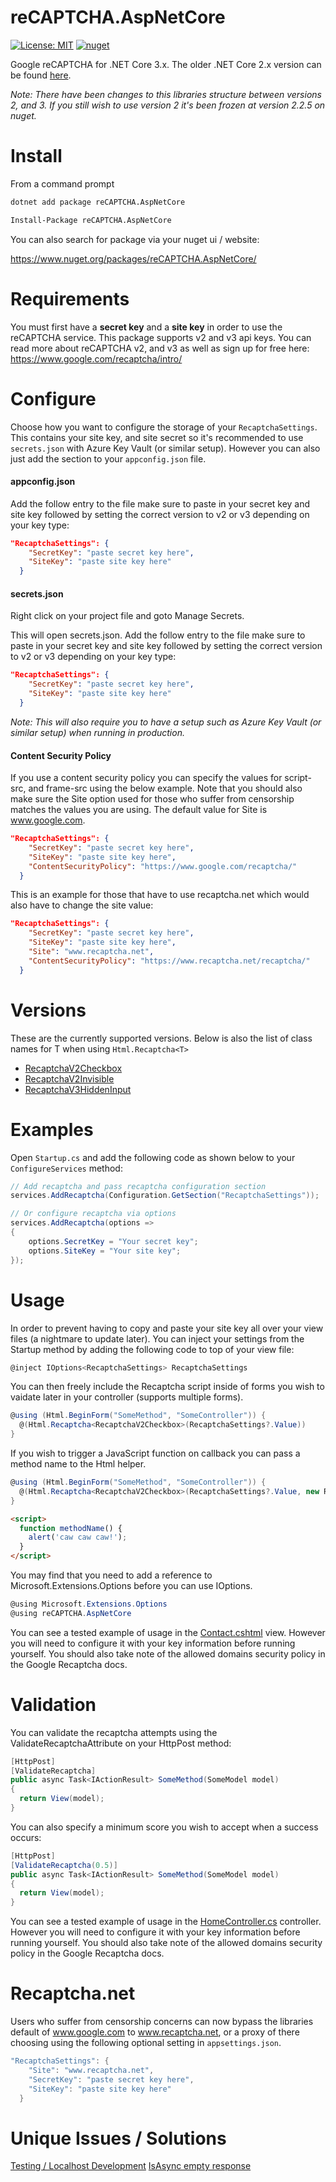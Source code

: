 # reCAPTCHA.AspNetCore
[![License: MIT](https://img.shields.io/badge/License-MIT-yellow.svg)](https://opensource.org/licenses/MIT) [![nuget](https://img.shields.io/nuget/v/reCAPTCHA.AspNetCore.svg)](https://www.nuget.org/packages/reCAPTCHA.AspNetCore/)

Google reCAPTCHA for .NET Core 3.x. The older .NET Core 2.x version can be found [here](https://github.com/TimothyMeadows/reCAPTCHA.AspNetCore/tree/2.x).

*Note: There have been changes to this libraries structure between versions 2, and 3. If you still wish to use version 2 it's been frozen at version 2.2.5 on nuget.*

# Install

From a command prompt
```bash
dotnet add package reCAPTCHA.AspNetCore
```

```bash
Install-Package reCAPTCHA.AspNetCore
```

You can also search for package via your nuget ui / website:

https://www.nuget.org/packages/reCAPTCHA.AspNetCore/

# Requirements
You must first have a **secret key** and a **site key** in order to use the reCAPTCHA service. This package supports v2 and v3 api keys. You can read more about reCAPTCHA v2, and v3 as well as sign up for free here: https://www.google.com/recaptcha/intro/

# Configure

Choose how you want to configure the storage of your ```RecaptchaSettings```. This contains your site key, and site secret so it's recommended to use ```secrets.json``` with Azure Key Vault (or similar setup). However you can also just add the section to your ```appconfig.json``` file.


#### appconfig.json

Add the follow entry to the file make sure to paste in your secret key and site key followed by setting the correct version to v2 or v3 depending on your key type:
```json
"RecaptchaSettings": {
    "SecretKey": "paste secret key here",
    "SiteKey": "paste site key here"
  } 
```

#### secrets.json
Right click on your project file and goto Manage Secrets.

This will open secrets.json. Add the follow entry to the file make sure to paste in your secret key and site key followed by setting the correct version to v2 or v3 depending on your key type:
```json
"RecaptchaSettings": {
    "SecretKey": "paste secret key here",
    "SiteKey": "paste site key here"
  } 
```

*Note: This will also require you to have a setup such as Azure Key Vault (or similar setup) when running in production.*

#### Content Security Policy

If you use a content security policy you can specify the values for script-src, and frame-src using the below example. Note that you should also make sure the Site option used for those who suffer from censorship matches the values you are using. The default value for Site is www.google.com.

```json
"RecaptchaSettings": {
    "SecretKey": "paste secret key here",
    "SiteKey": "paste site key here",
    "ContentSecurityPolicy": "https://www.google.com/recaptcha/"
  } 
```

This is an example for those that have to use recaptcha.net which would also have to change the site value:

```json
"RecaptchaSettings": {
    "SecretKey": "paste secret key here",
    "SiteKey": "paste site key here",
    "Site": "www.recaptcha.net",
    "ContentSecurityPolicy": "https://www.recaptcha.net/recaptcha/"
  } 
```

# Versions

These are the currently supported versions. Below is also the list of class names for T when using ```Html.Recaptcha<T>```

- [RecaptchaV2Checkbox](https://developers.google.com/recaptcha/docs/display)
- [RecaptchaV2Invisible](https://developers.google.com/recaptcha/docs/invisible)
- [RecaptchaV3HiddenInput](https://developers.google.com/recaptcha/docs/v3)

# Examples

Open `Startup.cs` and add the following code as shown below to your `ConfigureServices` method:

```csharp
// Add recaptcha and pass recaptcha configuration section
services.AddRecaptcha(Configuration.GetSection("RecaptchaSettings"));

// Or configure recaptcha via options
services.AddRecaptcha(options =>
{
    options.SecretKey = "Your secret key";
    options.SiteKey = "Your site key";
});
```

# Usage

In order to prevent having to copy and paste your site key all over your view files (a nightmare to update later). You can inject your settings from the Startup method by adding the following code to top of your view file:

```csharp
@inject IOptions<RecaptchaSettings> RecaptchaSettings
```

You can then freely include the Recaptcha script inside of forms you wish to vaidate later in your controller (supports multiple forms).
```csharp
@using (Html.BeginForm("SomeMethod", "SomeController")) {
  @(Html.Recaptcha<RecaptchaV2Checkbox>(RecaptchaSettings?.Value))
}
```

If you wish to trigger a JavaScript function on callback you can pass a method name to the Html helper.
```csharp
@using (Html.BeginForm("SomeMethod", "SomeController")) {
  @(Html.Recaptcha<RecaptchaV2Checkbox>(RecaptchaSettings?.Value, new RecaptchaV2Checkbox { successCallback = "methodName" }))
}
```
```html
<script>
  function methodName() {
    alert('caw caw caw!');
  }
</script>
```

You may find that you need to add a reference to Microsoft.Extensions.Options before you can use IOptions.

```csharp
@using Microsoft.Extensions.Options
@using reCAPTCHA.AspNetCore
```

You can see a tested example of usage in the [Contact.cshtml](https://github.com/TimothyMeadows/reCAPTCHA.AspNetCore/blob/master/reCAPTCHA.AspNetCore.Example/Views/Home/Contact.cshtml) view. However you will need to configure it with your key information before running yourself. You should also take note of the allowed domains security policy in the Google Recaptcha docs.

# Validation

You can validate the recaptcha attempts using the ValidateRecaptchaAttribute on your HttpPost method:

```csharp
[HttpPost]
[ValidateRecaptcha]
public async Task<IActionResult> SomeMethod(SomeModel model)
{
  return View(model);
}
```

You can also specify a minimum score you wish to accept when a success occurs:

```csharp
[HttpPost]
[ValidateRecaptcha(0.5)]
public async Task<IActionResult> SomeMethod(SomeModel model)
{
  return View(model);
}
```

You can see a tested example of usage in the [HomeController.cs](https://github.com/TimothyMeadows/reCAPTCHA.AspNetCore/blob/master/reCAPTCHA.AspNetCore.Example/Controllers/HomeController.cs) controller. However you will need to configure it with your key information before running yourself. You should also take note of the allowed domains security policy in the Google Recaptcha docs.

# Recaptcha.net

Users who suffer from censorship concerns can now bypass the libraries default of www.google.com to www.recaptcha.net, or a proxy of there choosing using the following optional setting in ```appsettings.json```.

```csharp
"RecaptchaSettings": {
    "Site": "www.recaptcha.net",
    "SecretKey": "paste secret key here",
    "SiteKey": "paste site key here"
  }
```

# Unique Issues / Solutions

[Testing / Localhost Development](https://github.com/TimothyMeadows/reCAPTCHA.AspNetCore/issues/82)
[IsAsync empty response](https://github.com/TimothyMeadows/reCAPTCHA.AspNetCore/issues/81)
